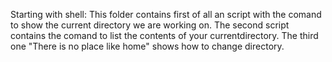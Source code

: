 Starting with shell:
This folder contains first of all an script with the comand to show the current directory we are working on.
The second script contains the comand to list the contents of your currentdirectory.
The third one "There is no place like home" shows how to change directory.
